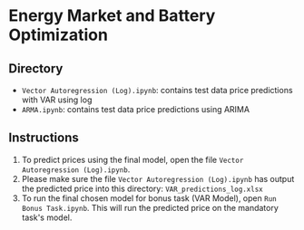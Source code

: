 # Energy Market and Battery Optimization

## Directory
- `Vector Autoregression (Log).ipynb`: contains test data price predictions with VAR using log 
- `ARMA.ipynb`: contains test data price predictions using ARIMA

## Instructions
1. To predict prices using the final model, open the file `Vector Autoregression (Log).ipynb`.
3. Please make sure the file `Vector Autoregression (Log).ipynb` has output the predicted price into this directory: `VAR_predictions_log.xlsx`
2. To run the final chosen model for bonus task (VAR Model), open `Run Bonus Task.ipynb`. This will run the predicted price on the mandatory task's model.
